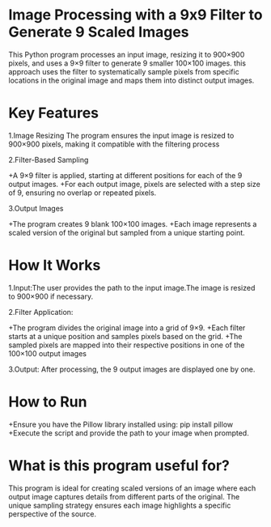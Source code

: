 # Image Processing with a 9x9 Filter to Generate 9 Scaled Images

This Python program processes an input image, resizing it to 900×900 pixels, and uses a 9×9 filter to generate 9 smaller 100×100 images. this approach uses the filter to systematically sample pixels from specific locations in the original image and maps them into distinct output images.

# Key Features

1.Image Resizing
The program ensures the input image is resized to 900×900 pixels, making it compatible with the filtering process

2.Filter-Based Sampling

 +A 9×9 filter is applied, starting at different positions for each of the 9 output images.
 +For each output image, pixels are selected with a step size of 9, ensuring no overlap or repeated pixels.
 
3.Output Images

+The program creates 9 blank 100×100 images.
+Each image represents a scaled version of the original but sampled from a unique starting point.

# How It Works

1.Input:The user provides the path to the input image.The image is resized to 900×900 if necessary.

2.Filter Application: 

+The program divides the original image into a grid of 9×9.
+Each filter starts at a unique position and samples pixels based on the grid.
+The sampled pixels are mapped into their respective positions in one of the 100×100 output images

3.Output: After processing, the 9 output images are displayed one by one.

# How to Run

+Ensure you have the Pillow library installed using:
pip install pillow
+Execute the script and provide the path to your image when prompted.

# What is this program useful for?

This program is ideal for creating scaled versions of an image where each output image captures details from different parts of the original. The unique sampling strategy ensures each image highlights a specific perspective of the source.
